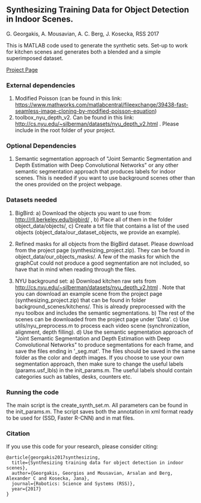 ## Synthesizing Training Data for Object Detection in Indoor Scenes.
G. Georgakis, A. Mousavian, A. C. Berg, J. Kosecka, RSS 2017

This is MATLAB code used to generate the synthetic sets. Set-up to work for kitchen scenes and generates both a blended and a simple superimposed dataset.

[Project Page](https://cs.gmu.edu/~robot/synthesizing.html)

### External dependencies
1) Modified Poisson (can be found in this link: https://www.mathworks.com/matlabcentral/fileexchange/39438-fast-seamless-image-cloning-by-modified-poisson-equation)
2) toolbox_nyu_depth_v2. Can be found in this link: http://cs.nyu.edu/~silberman/datasets/nyu_depth_v2.html . Please include in the root folder of your project.

### Optional Dependencies
1) Semantic segmentation approach of "Joint Semantic Segmentation and Depth Estimation with Deep Convolutional Networks" or any other semantic segmentation approach that produces labels for indoor scenes. This is needed if you want to use background scenes other than the ones provided on the project webpage.  

### Datasets needed
1) BigBird: a) Download the objects you want to use from: http://rll.berkeley.edu/bigbird/ , b) Place all of them in the folder object_data/objects/, c) Create a txt file that contains a list of the used objects (object_data/our_dataset_objects, we provide an example).

2) Refined masks for all objects from the BigBird dataset. Please download from the project page (synthesizing_project.zip). They can be found in object_data/our_objects_masks/. A few of the masks for which the graphCut could not produce a good segmentation are not included, so have that in mind when reading through the files.

3) NYU background set: a) Download kitchen raw sets from http://cs.nyu.edu/~silberman/datasets/nyu_depth_v2.html . 
Note that you can download an example scene from the project page (synthesizing_project.zip) that can be found in folder background_scenes/kitchens/. This is already preprocessed with the nyu toolbox and includes the semantic segmentations. b) The rest of the scenes can be downloaded from the project page under 'Data'. c) Use utils/nyu_preprocess.m to process each video scene (synchronization, alignment, depth filling). d) Use the semantic segmentation approach of "Joint Semantic Segmentation and Depth Estimation with Deep Convolutional Networks" to produce segmentations for each frame, and save the files ending in '_seg.mat'. The files should be saved in the same folder as the color and depth images. If you choose to use your own segmentation approach, then make sure to change the useful labels (params.usf_lbls) in the init_params.m. The useful labels should contain categories such as tables, desks, counters etc.

### Running the code
The main script is the create_synth_set.m. 
All parameters can be found in the init_params.m. 
The script saves both the annotation in xml format ready to be used for (SSD, Faster R-CNN) and in mat files.

### Citation
If you use this code for your research, please consider citing:
```
@article{georgakis2017synthesizing,
  title={Synthesizing training data for object detection in indoor scenes},
  author={Georgakis, Georgios and Mousavian, Arsalan and Berg, Alexander C and Kosecka, Jana},
  journal={Robotics: Science and Systems (RSS)},
  year={2017}
}
```
